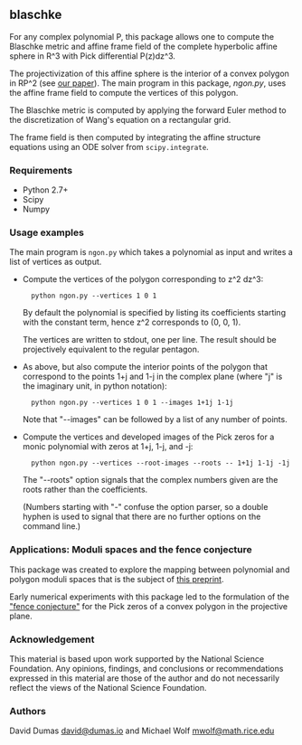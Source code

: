 ## blaschke

For any complex polynomial P, this package allows one to compute the
Blaschke metric and affine frame field of the complete hyperbolic
affine sphere in R^3 with Pick differential P(z)dz^3.

The projectivization of this affine sphere is the interior of a convex
polygon in RP^2 (see [our paper][affine-paper]).  The main program in this
package, *ngon.py*, uses the affine frame field to compute the
vertices of this polygon.

[affine-paper]:  http://arxiv.org/abs/1407.8149

The Blaschke metric is computed by applying the forward Euler method
to the discretization of Wang's equation on a rectangular grid.

The frame field is then computed by integrating the affine structure
equations using an ODE solver from `scipy.integrate`.

### Requirements

* Python 2.7+
* Scipy
* Numpy

### Usage examples

The main program is `ngon.py` which takes a polynomial as input and
writes a list of vertices as output.

* Compute the vertices of the polygon corresponding to z^2 dz^3:

        python ngon.py --vertices 1 0 1
  
  By default the polynomial is specified by listing its coefficients
  starting with the constant term, hence z^2 corresponds to (0, 0, 1).

  The vertices are written to stdout, one per line.  The result should
  be projectively equivalent to the regular pentagon.

* As above, but also compute the interior points of the polygon that
  correspond to the points 1+j and 1-j in the complex plane (where "j"
  is the imaginary unit, in python notation):

        python ngon.py --vertices 1 0 1 --images 1+1j 1-1j

  Note that "--images" can be followed by a list of any number of
  points.
  
* Compute the vertices and developed images of the Pick zeros for a
  monic polynomial with zeros at 1+j, 1-j, and -j:
    
        python ngon.py --vertices --root-images --roots -- 1+1j 1-1j -1j  
  
  The "--roots" option signals that the complex numbers given are the
  roots rather than the coefficients.
  
  (Numbers starting with "-" confuse the option parser, so a double
  hyphen is used to signal that there are no further options on the
  command line.)


### Applications: Moduli spaces and the fence conjecture

This package was created to explore the mapping between polynomial and
polygon moduli spaces that is the subject of
[this preprint][affine-paper].

Early numerical experiments with this package led to the formulation of the
["fence conjecture"][fence-conjecture] for the Pick zeros of a convex
polygon in the projective plane.

[fence-conjecture]: http://dumas.io/fence-conjecture/

### Acknowledgement

This material is based upon work supported by the National Science
Foundation. Any opinions, findings, and conclusions or recommendations
expressed in this material are those of the author and do not
necessarily reflect the views of the National Science Foundation.

### Authors

David Dumas <david@dumas.io> and Michael Wolf <mwolf@math.rice.edu>
